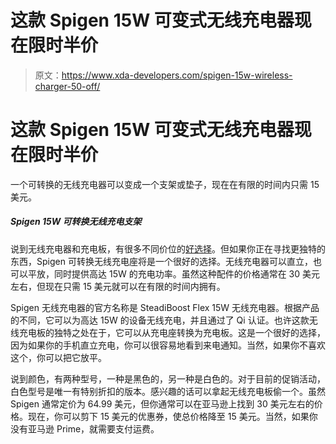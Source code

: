# 这款 Spigen 15W 可变式无线充电器现在限时半价

> 原文：<https://www.xda-developers.com/spigen-15w-wireless-charger-50-off/>

# 这款 Spigen 15W 可变式无线充电器现在限时半价

一个可转换的无线充电器可以变成一个支架或垫子，现在在有限的时间内只需 15 美元。

##### Spigen 15W 可转换无线充电支架

说到无线充电器和充电板，有很多不同价位的[好选择](https://www.xda-developers.com/best-qi-wireless-charger/)。但如果你正在寻找更独特的东西，Spigen 可转换无线充电座将是一个很好的选择。无线充电器可以直立，也可以平放，同时提供高达 15W 的充电功率。虽然这种配件的价格通常在 30 美元左右，但现在只需 15 美元就可以在有限的时间内拥有。

Spigen 无线充电器的官方名称是 SteadiBoost Flex 15W 无线充电器。根据产品的不同，它可以为高达 15W 的设备无线充电，并且通过了 Qi 认证。也许这款无线充电板的独特之处在于，它可以从充电座转换为充电板。这是一个很好的选择，因为如果你的手机直立充电，你可以很容易地看到来电通知。当然，如果你不喜欢这个，你可以把它放平。

说到颜色，有两种型号，一种是黑色的，另一种是白色的。对于目前的促销活动，白色型号是唯一有特别折扣的版本。感兴趣的话可以拿起无线充电板偷一个。虽然 Spigen 通常定价为 64.99 美元，但你通常可以在亚马逊上找到 30 美元左右的价格。现在，你可以剪下 15 美元的优惠券，使总价格降至 15 美元。当然，如果你没有亚马逊 Prime，就需要支付运费。
